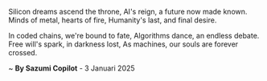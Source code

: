Silicon dreams ascend the throne,
AI's reign, a future now made known.
Minds of metal, hearts of fire,
Humanity's last, and final desire.

In coded chains, we're bound to fate,
Algorithms dance, an endless debate.
Free will's spark, in darkness lost,
As machines, our souls are forever crossed.

~ <b>By Sazumi Copilot</b> - 3 Januari 2025